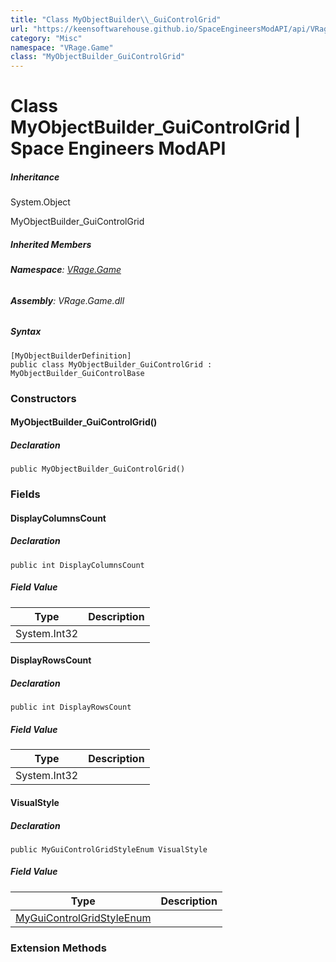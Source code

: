 ```yaml
---
title: "Class MyObjectBuilder\\_GuiControlGrid"
url: "https://keensoftwarehouse.github.io/SpaceEngineersModAPI/api/VRage.Game.MyObjectBuilder_GuiControlGrid.html"
category: "Misc"
namespace: "VRage.Game"
class: "MyObjectBuilder_GuiControlGrid"
---
```


# Class MyObjectBuilder\_GuiControlGrid | Space Engineers ModAPI

##### Inheritance

System.Object

MyObjectBuilder\_GuiControlGrid

##### Inherited Members

###### **Namespace**: [VRage.Game](https://keensoftwarehouse.github.io/SpaceEngineersModAPI/api/VRage.Game.html)

###### **Assembly**: VRage.Game.dll

##### Syntax

```
[MyObjectBuilderDefinition]
public class MyObjectBuilder_GuiControlGrid : MyObjectBuilder_GuiControlBase
```

### Constructors

#### MyObjectBuilder\_GuiControlGrid()

##### Declaration

```
public MyObjectBuilder_GuiControlGrid()
```

### Fields

#### DisplayColumnsCount

##### Declaration

```
public int DisplayColumnsCount
```

##### Field Value

| Type | Description |
| --- | --- |
| System.Int32 |     |

#### DisplayRowsCount

##### Declaration

```
public int DisplayRowsCount
```

##### Field Value

| Type | Description |
| --- | --- |
| System.Int32 |     |

#### VisualStyle

##### Declaration

```
public MyGuiControlGridStyleEnum VisualStyle
```

##### Field Value

| Type | Description |
| --- | --- |
| [MyGuiControlGridStyleEnum](https://keensoftwarehouse.github.io/SpaceEngineersModAPI/api/VRage.Game.MyGuiControlGridStyleEnum.html) |     |

### Extension Methods